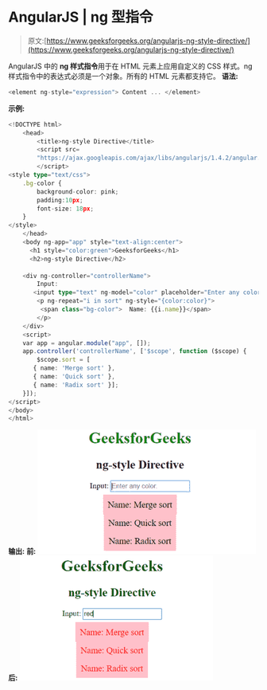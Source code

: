 # AngularJS | ng 型指令

> 原文:[https://www.geeksforgeeks.org/angularjs-ng-style-directive/](https://www.geeksforgeeks.org/angularjs-ng-style-directive/)

AngularJS 中的 **ng 样式指令**用于在 HTML 元素上应用自定义的 CSS 样式。ng 样式指令中的表达式必须是一个对象。所有的 HTML 元素都支持它。
**语法:**

```ts
<element ng-style="expression"> Content ... </element> 

```

**示例:**

```ts
<!DOCTYPE html>
    <head>
        <title>ng-style Directive</title>
        <script src=
        "https://ajax.googleapis.com/ajax/libs/angularjs/1.4.2/angular.min.js">
        </script>
<style type="text/css">
    .bg-color {
        background-color: pink;
        padding:10px;
        font-size: 18px;
    }
</style>
    </head>
    <body ng-app="app" style="text-align:center">
      <h1 style="color:green">GeeksforGeeks</h1>
      <h2>ng-style Directive</h2>

    <div ng-controller="controllerName">
        Input: 
       <input type="text" ng-model="color" placeholder="Enter any color." />
        <p ng-repeat="i in sort" ng-style="{color:color}">
         <span class="bg-color">  Name: {{i.name}}</span>
        </p>
    </div>
    <script>
    var app = angular.module("app", []);
    app.controller('controllerName', ['$scope', function ($scope) {
        $scope.sort = [
       { name: 'Merge sort' }, 
       { name: 'Quick sort' }, 
       { name: 'Radix sort' }];
    }]);
</script>
</body>
</html>
```

**输出:**
**前:**
![ngstyle](img/a1c7400d81c16f6fe131a1a380247c2a.png)
**后:**
![ngstyle](img/eb1a68950f6bb10c99509a0c0e622a64.png)